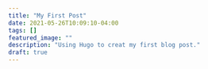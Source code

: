 ```yaml
---
title: "My First Post"
date: 2021-05-26T10:09:10-04:00
tags: []
featured_image: ""
description: "Using Hugo to creat my first blog post."
draft: true
---
```

